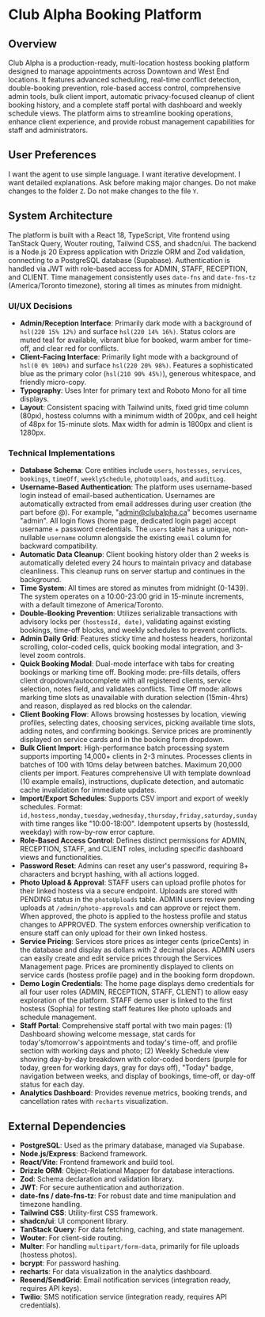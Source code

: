 # Club Alpha Booking Platform

## Overview
Club Alpha is a production-ready, multi-location hostess booking platform designed to manage appointments across Downtown and West End locations. It features advanced scheduling, real-time conflict detection, double-booking prevention, role-based access control, comprehensive admin tools, bulk client import, automatic privacy-focused cleanup of client booking history, and a complete staff portal with dashboard and weekly schedule views. The platform aims to streamline booking operations, enhance client experience, and provide robust management capabilities for staff and administrators.

## User Preferences
I want the agent to use simple language.
I want iterative development.
I want detailed explanations.
Ask before making major changes.
Do not make changes to the folder `Z`.
Do not make changes to the file `Y`.

## System Architecture
The platform is built with a React 18, TypeScript, Vite frontend using TanStack Query, Wouter routing, Tailwind CSS, and shadcn/ui. The backend is a Node.js 20 Express application with Drizzle ORM and Zod validation, connecting to a PostgreSQL database (Supabase). Authentication is handled via JWT with role-based access for ADMIN, STAFF, RECEPTION, and CLIENT. Time management consistently uses `date-fns` and `date-fns-tz` (America/Toronto timezone), storing all times as minutes from midnight.

### UI/UX Decisions
- **Admin/Reception Interface**: Primarily dark mode with a background of `hsl(220 15% 12%)` and surface `hsl(220 14% 16%)`. Status colors are muted teal for available, vibrant blue for booked, warm amber for time-off, and clear red for conflicts.
- **Client-Facing Interface**: Primarily light mode with a background of `hsl(0 0% 100%)` and surface `hsl(220 20% 98%)`. Features a sophisticated blue as the primary color (`hsl(210 90% 45%)`), generous whitespace, and friendly micro-copy.
- **Typography**: Uses Inter for primary text and Roboto Mono for all time displays.
- **Layout**: Consistent spacing with Tailwind units, fixed grid time column (80px), hostess columns with a minimum width of 200px, and cell height of 48px for 15-minute slots. Max width for admin is 1800px and client is 1280px.

### Technical Implementations
- **Database Schema**: Core entities include `users`, `hostesses`, `services`, `bookings`, `timeOff`, `weeklySchedule`, `photoUploads`, and `auditLog`.
- **Username-Based Authentication**: The platform uses username-based login instead of email-based authentication. Usernames are automatically extracted from email addresses during user creation (the part before @). For example, "admin@clubalpha.ca" becomes username "admin". All login flows (home page, dedicated login page) accept username + password credentials. The `users` table has a unique, non-nullable `username` column alongside the existing `email` column for backward compatibility.
- **Automatic Data Cleanup**: Client booking history older than 2 weeks is automatically deleted every 24 hours to maintain privacy and database cleanliness. This cleanup runs on server startup and continues in the background.
- **Time System**: All times are stored as minutes from midnight (0-1439). The system operates on a 10:00-23:00 grid in 15-minute increments, with a default timezone of America/Toronto.
- **Double-Booking Prevention**: Utilizes serializable transactions with advisory locks per `(hostessId, date)`, validating against existing bookings, time-off blocks, and weekly schedules to prevent conflicts.
- **Admin Daily Grid**: Features sticky time and hostess headers, horizontal scrolling, color-coded cells, quick booking modal integration, and 3-level zoom controls.
- **Quick Booking Modal**: Dual-mode interface with tabs for creating bookings or marking time off. Booking mode: pre-fills details, offers client dropdown/autocomplete with all registered clients, service selection, notes field, and validates conflicts. Time Off mode: allows marking time slots as unavailable with duration selection (15min-4hrs) and reason, displayed as red blocks on the calendar.
- **Client Booking Flow**: Allows browsing hostesses by location, viewing profiles, selecting dates, choosing services, picking available time slots, adding notes, and confirming bookings. Service prices are prominently displayed on service cards and in the booking form dropdown.
- **Bulk Client Import**: High-performance batch processing system supports importing 14,000+ clients in 2-3 minutes. Processes clients in batches of 100 with 10ms delay between batches. Maximum 20,000 clients per import. Features comprehensive UI with template download (10 example emails), instructions, duplicate detection, and automatic cache invalidation for immediate updates.
- **Import/Export Schedules**: Supports CSV import and export of weekly schedules. Format: `id,hostess,monday,tuesday,wednesday,thursday,friday,saturday,sunday` with time ranges like "10:00-18:00". Idempotent upserts by (hostessId, weekday) with row-by-row error capture.
- **Role-Based Access Control**: Defines distinct permissions for ADMIN, RECEPTION, STAFF, and CLIENT roles, including specific dashboard views and functionalities.
- **Password Reset**: Admins can reset any user's password, requiring 8+ characters and bcrypt hashing, with all actions logged.
- **Photo Upload & Approval**: STAFF users can upload profile photos for their linked hostess via a secure endpoint. Uploads are stored with PENDING status in the `photoUploads` table. ADMIN users review pending uploads at `/admin/photo-approvals` and can approve or reject them. When approved, the photo is applied to the hostess profile and status changes to APPROVED. The system enforces ownership verification to ensure staff can only upload for their own linked hostess.
- **Service Pricing**: Services store prices as integer cents (priceCents) in the database and display as dollars with 2 decimal places. ADMIN users can easily create and edit service prices through the Services Management page. Prices are prominently displayed to clients on service cards (hostess profile page) and in the booking form dropdown.
- **Demo Login Credentials**: The home page displays demo credentials for all four user roles (ADMIN, RECEPTION, STAFF, CLIENT) to allow easy exploration of the platform. STAFF demo user is linked to the first hostess (Sophia) for testing staff features like photo uploads and schedule management.
- **Staff Portal**: Comprehensive staff portal with two main pages: (1) Dashboard showing welcome message, stat cards for today's/tomorrow's appointments and today's time-off, and profile section with working days and photo; (2) Weekly Schedule view showing day-by-day breakdown with color-coded borders (purple for today, green for working days, gray for days off), "Today" badge, navigation between weeks, and display of bookings, time-off, or day-off status for each day.
- **Analytics Dashboard**: Provides revenue metrics, booking trends, and cancellation rates with `recharts` visualization.

## External Dependencies
- **PostgreSQL**: Used as the primary database, managed via Supabase.
- **Node.js/Express**: Backend framework.
- **React/Vite**: Frontend framework and build tool.
- **Drizzle ORM**: Object-Relational Mapper for database interactions.
- **Zod**: Schema declaration and validation library.
- **JWT**: For secure authentication and authorization.
- **date-fns / date-fns-tz**: For robust date and time manipulation and timezone handling.
- **Tailwind CSS**: Utility-first CSS framework.
- **shadcn/ui**: UI component library.
- **TanStack Query**: For data fetching, caching, and state management.
- **Wouter**: For client-side routing.
- **Multer**: For handling `multipart/form-data`, primarily for file uploads (hostess photos).
- **bcrypt**: For password hashing.
- **recharts**: For data visualization in the analytics dashboard.
- **Resend/SendGrid**: Email notification services (integration ready, requires API keys).
- **Twilio**: SMS notification service (integration ready, requires API credentials).